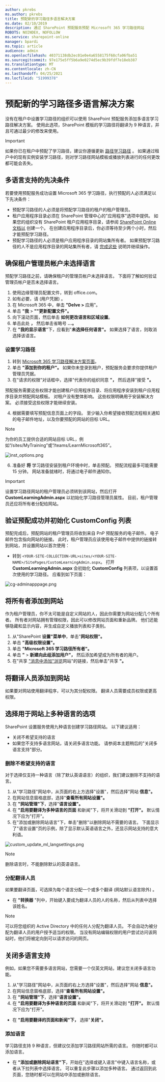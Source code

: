 ```yaml
---
author: pkrebs
ms.author: pkrebs
title: 预配新的学习路径多语言解决方案
ms.date: 02/10/2019
description: 通过 SharePoint 预配服务预配 Microsoft 365 学习路径网站
ROBOTS: NOINDEX, NOFOLLOW
ms.service: sharepoint-online
manager: bpardi
ms.topic: article
audience: admin
ms.openlocfilehash: 40371138db2ec01e0e4a6558175f68cfa06fba51
ms.sourcegitcommit: 97e175e5ff5b6a9e0274d5ec9b39fdf7e18eb387
ms.translationtype: MT
ms.contentlocale: zh-CN
ms.lasthandoff: 04/25/2021
ms.locfileid: "51999378"
---
```

# <a name="provision-a-new-learning-pathways-multilingual-solution"></a>预配新的学习路径多语言解决方案
没有在租户中设置学习路径的组织可以使用 SharePoint 预配服务添加多语言学习路径解决方案。 使用此选项，SharePoint 模板的学习路径将翻译为 9 种语言，并且可通过最少的修改来使用。 

> [!IMPORTANT]
> 如果你已在租户中预配了学习路径，建议你遵循更新 [路径学习路径](custom_update_ml.md) 。 如果通过租户中的现有实例安装学习路径，则对学习路径网站模板或播放列表进行的任何更改都可能会丢失。

## <a name="prerequisites-for-multilingual-support"></a>多语言支持的先决条件
 
若要使用预配服务成功设置 Microsoft 365 学习路径，执行预配的人必须满足以下先决条件： 
 
- 预配学习路径的人必须是将预配学习路径的租户的租户管理员。  
- 租户应用程序目录必须在 SharePoint 管理中心的"应用程序"选项中提供。 如果您的组织没有 SharePoint 租户应用程序目录，请参阅 [SharePoint Online 文档以](/sharepoint/use-app-catalog) 创建一个。 在创建应用程序目录后，你必须等待至少两个小时，然后才能预配学习路径。  
- 预配学习路径的人必须是租户应用程序目录的网站集所有者。 如果预配学习路径的人不是应用程序目录的网站集所有者，请 [完成这些](addappadmin.md) 说明并继续操作。 

## <a name="ensure-the-tenant-admin-account-doesnt-have-a-language-selected"></a>确保租户管理员帐户未选择语言
预配学习路径之前，请确保租户的管理员帐户未选择语言。 下面将了解如何验证管理员帐户是否未选择语言。 
1.  使用边缘管理员配置文件，转到 office.com。
2.  如有必要，请 (用户凭据) 。
3.  在 Microsoft 365 中，单击 **"Delve >** 应用"。 
4.  单击 **"我**  >  **""更新配置文件"。**
5.  向下滚动页面，然后单击 **如何更改语言和区域设置**。
6.  单击此处 **，** 然后单击省略号 **...。**
7.  在 **"我的显示语言**"下，应看到"**未选择任何语言"。** 如果选择了语言，则取消选择该语言。

### <a name="to-provision-learning-pathways"></a>设置学习路径

1. 转到 [Microsoft 365 学习路径解决方案页面](https://provisioning.sharepointpnp.com/details/3df8bd55-b872-4c9d-88e3-6b2f05344239)。
2. 单击 **"添加到你的租户"。** 如果你未登录到租户，预配服务会要求你提供租户管理员凭据。 
3. 在"请求的权限"对话框中，选择"代表你的组织同意 **"，** 然后选择"接受 **"。**

预配服务需要这些权限才能创建租户应用程序目录、将应用程序安装到租户应用程序目录并预配网站模板。 对租户没有整体影响。 这些权限明确用于安装解决方案。 必须接受这些权限才能继续安装。

4. 根据需要填写预配信息页面上的字段。 至少输入你希望接收预配流程相关通知的电子邮件地址，以及你要预配的网站的目标 URL。  
> [!NOTE]
> 为你的员工提供合适的网站目标 URL，例如“/sites/MyTraining”或“/teams/LearnMicrosoft365”。

![inst_options.png](media/inst_options.png)

6. 准备好 **将** 学习路径安装到租户环境中时，单击预配。  预配流程最多可能需要 15 分钟。 网站准备就绪时，将通过电子邮件通知你。 

> [!IMPORTANT]
> 设置学习路径网站的租户管理员必须转到该网站，然后打开 **CustomLearningAdmin.aspx** 以初始化学习路径管理员属性。 目前，租户管理员还应将所有者分配给网站。 

## <a name="validate-provisioning-success-and-initialize-the-customconfig-list"></a>验证预配成功并初始化 CustomConfig 列表

预配完成后，预配网站的租户管理员将收到来自 PnP 预配服务的电子邮件。 电子邮件包含指向网站的链接。 此时，租户管理员应该使用电子邮件中提供的链接转到网站，并设置网站以首次使用：

- 转到 `<YOUR-SITE-COLLECTION-URL>sites/<YOUR-SITE-NAME>/SitePages/CustomLearningAdmin.aspx`。 打开 **CustomLearningAdmin.aspx** 会初始化 **CustomConfig** 列表项，以设置首次使用的学习路径。 应看到如下页面：

![cg-adminapppage.png](media/cg-adminapppage.png)

## <a name="add-owners-to-site"></a>将所有者添加到网站
作为租户管理员，你不太可能是自定义网站的人，因此你需要为网站分配几个所有者。 所有者对网站拥有管理权限，因此可以修改网站页面和重新品牌。 他们还能够隐藏和显示内容，并生成自定义播放列表和子类别。  

1. 从"SharePoint **设置"菜单中**，单击"**网站权限"。**
2. 单击 **"高级权限设置"。**
3. 单击 **"Microsoft 365 学习路径所有者"。**
4. 单击 **"**  >  **新建向此组添加用户"，** 然后添加希望成为所有者的用户。 
5. 在"共享 ["消息中添加"浏览](custom_exploresite.md)网站"的链接，然后单击"共享 **"。**

## <a name="add-translators-to-the-site"></a>将翻译人员添加到网站
如果要对网站使用翻译程序，可以为其分配权限。 翻译人员需要成员权限或更高权限。 

## <a name="choose-options-for-using-multiple-languages-on-the-site"></a>选择用于网站上多种语言的选项
SharePoint 设置服务使用九种语言创建学习路径网站。 以下建议适用：
- 关闭不希望支持的语言
- 如果您不支持多语言网站，请关闭多语言功能。 请参阅本主题稍后的"关闭多语言支持"部分。

### <a name="remove-languages-you-dont-want-to-support"></a>删除不希望支持的语言
对于选择仅支持一种语言（除了默认英语语言）的组织，我们建议删除不支持的语言。 
1. 从"学习路径"网站中，从页面的右上方选择"设置"，然后选择"网站 **信息"。**
2. 在网站信息窗格底部，选择"**查看所有网站设置"。**
3. 在 **"网站管理"下**，选择"**语言设置"。**
4. 在 **"启用要翻译为多种语言的页面** 和新闻"下，将开关滑动到 **"打开"。** 默认情况下应为"打开"。
5. 在"添加或删除网站语言"下，单击"删除"以删除网站不需要的语言。 下面显示了"语言设置"页的示例，除了显示默认英语语言之外，还显示网站支持的意大利语。

![custom_update_ml_langsettings.png](media/custom_update_ml_langsettings.png)

> [!NOTE]
> 删除语言时，不能删除默认的英语语言。 

### <a name="assign-translators"></a>分配翻译人员
如果要翻译页面，可选择为每个语言分配一个或多个翻译 (网站默认语言除外) 。 
- 在 **"转换器** "列中，开始键入要成为翻译人员的人的名称，然后从列表中选择该姓名。 

> [!NOTE]
> 可以将您组织的 Active Directory 中的任何人分配为翻译人员。 不会自动为被分配为翻译人员的用户授予适当的权限。 当没有网站编辑权限的用户尝试访问该网站时，他们将被定向到可以请求访问的网页。

## <a name="turn-off-multilingual-support"></a>关闭多语言支持
例如，如果您不需要多语言网站，您需要一个仅英文网站，建议您关闭多语言功能。 

1. 从"学习路径"网站中，从页面的右上方选择"设置"，然后选择"网站 **信息"。**
2. 在网站信息窗格底部，选择"**查看所有网站设置"。**
3. 在 **"网站管理"下**，选择"**语言设置"。**
4. 在 **"启用要翻译为多种语言的页面** 和新闻"下，将开关滑动到 **"打开"。** 默认情况下应为"打开"。
- 在 **"启用要翻译的页面和新闻"下，** 选择"**关闭"。** 

### <a name="add-languages"></a>添加语言
学习路径支持 9 种语言，但建议仅添加学习路径网站所需的语言。 你随时都可以添加语言。 
- 在 **"添加或删除网站语言"下**，开始在"选择或键入语言"中键入语言名称，或者从下拉列表中选择语言。 可以重复此步骤以添加多种语言。 通过返回到此页面，您随时都可以在网站中添加或删除语言。